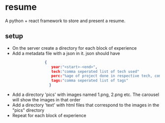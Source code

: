 # resume
A python + react framework to store and present a resume.

## setup
* On the server create a directory for each block of experience
* Add a metadata file with a json in it.
  json should have 
```json
                  { 
                     year:"<start>-<end>", 
                     tech:"comma seperated list of tech used"
                     perc:"%age of project done in respective tech, comma seperated list of numbers"
                     tags:"comma seperated list of tags"
                    }
```
* Add a directory 'pics' with images named 1.png, 2.png etc. The carousel will show the images in that order
* Add a directory 'text' with html files that correspond to the images in the "pics" directory
* Repeat for each block of experience

